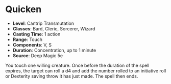 # Quicken

- **Level**: Cantrip Transmutation
- **Classes**: Bard, Cleric, Sorcerer, Wizard
- **Casting Time**: 1 action
- **Range**: Touch
- **Components**: V, S
- **Duration**: Concentration, up to 1 minute
- **Source**: Deep Magic 5e

You touch one willing creature. Once before the duration of the spell expires, the target can roll a d4 and add the number rolled to an initiative roll or Dexterity saving throw it has just made. The spell then ends.

